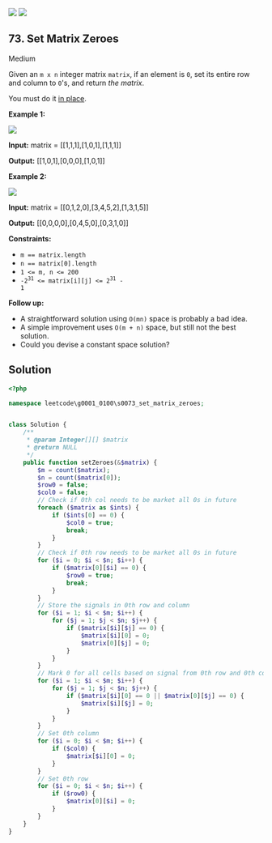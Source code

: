 [![](https://img.shields.io/github/stars/LeetCode-in-Ruby/LeetCode-in-Ruby?label=Stars&style=flat-square)](https://github.com/LeetCode-in-Ruby/LeetCode-in-Ruby)
[![](https://img.shields.io/github/forks/LeetCode-in-Ruby/LeetCode-in-Ruby?label=Fork%20me%20on%20GitHub%20&style=flat-square)](https://github.com/LeetCode-in-Ruby/LeetCode-in-Ruby/fork)

## 73\. Set Matrix Zeroes

Medium

Given an `m x n` integer matrix `matrix`, if an element is `0`, set its entire row and column to `0`'s, and return _the matrix_.

You must do it [in place](https://en.wikipedia.org/wiki/In-place_algorithm).

**Example 1:**

![](https://assets.leetcode.com/uploads/2020/08/17/mat1.jpg)

**Input:** matrix = \[\[1,1,1],[1,0,1],[1,1,1]]

**Output:** [[1,0,1],[0,0,0],[1,0,1]] 

**Example 2:**

![](https://assets.leetcode.com/uploads/2020/08/17/mat2.jpg)

**Input:** matrix = \[\[0,1,2,0],[3,4,5,2],[1,3,1,5]]

**Output:** [[0,0,0,0],[0,4,5,0],[0,3,1,0]] 

**Constraints:**

*   `m == matrix.length`
*   `n == matrix[0].length`
*   `1 <= m, n <= 200`
*   <code>-2<sup>31</sup> <= matrix[i][j] <= 2<sup>31</sup> - 1</code>

**Follow up:**

*   A straightforward solution using `O(mn)` space is probably a bad idea.
*   A simple improvement uses `O(m + n)` space, but still not the best solution.
*   Could you devise a constant space solution?

## Solution

```php
<?php

namespace leetcode\g0001_0100\s0073_set_matrix_zeroes;


class Solution {
    /**
     * @param Integer[][] $matrix
     * @return NULL
     */
    public function setZeroes(&$matrix) {
        $m = count($matrix);
        $n = count($matrix[0]);
        $row0 = false;
        $col0 = false;
        // Check if 0th col needs to be market all 0s in future
        foreach ($matrix as $ints) {
            if ($ints[0] == 0) {
                $col0 = true;
                break;
            }
        }
        // Check if 0th row needs to be market all 0s in future
        for ($i = 0; $i < $n; $i++) {
            if ($matrix[0][$i] == 0) {
                $row0 = true;
                break;
            }
        }
        // Store the signals in 0th row and column
        for ($i = 1; $i < $m; $i++) {
            for ($j = 1; $j < $n; $j++) {
                if ($matrix[$i][$j] == 0) {
                    $matrix[$i][0] = 0;
                    $matrix[0][$j] = 0;
                }
            }
        }
        // Mark 0 for all cells based on signal from 0th row and 0th column
        for ($i = 1; $i < $m; $i++) {
            for ($j = 1; $j < $n; $j++) {
                if ($matrix[$i][0] == 0 || $matrix[0][$j] == 0) {
                    $matrix[$i][$j] = 0;
                }
            }
        }
        // Set 0th column
        for ($i = 0; $i < $m; $i++) {
            if ($col0) {
                $matrix[$i][0] = 0;
            }
        }
        // Set 0th row
        for ($i = 0; $i < $n; $i++) {
            if ($row0) {
                $matrix[0][$i] = 0;
            }
        }
    }
}
```